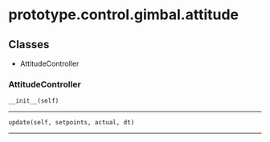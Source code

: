 # prototype.control.gimbal.attitude

## Classes

- AttitudeController


### AttitudeController


    __init__(self)


---

    update(self, setpoints, actual, dt)


---

